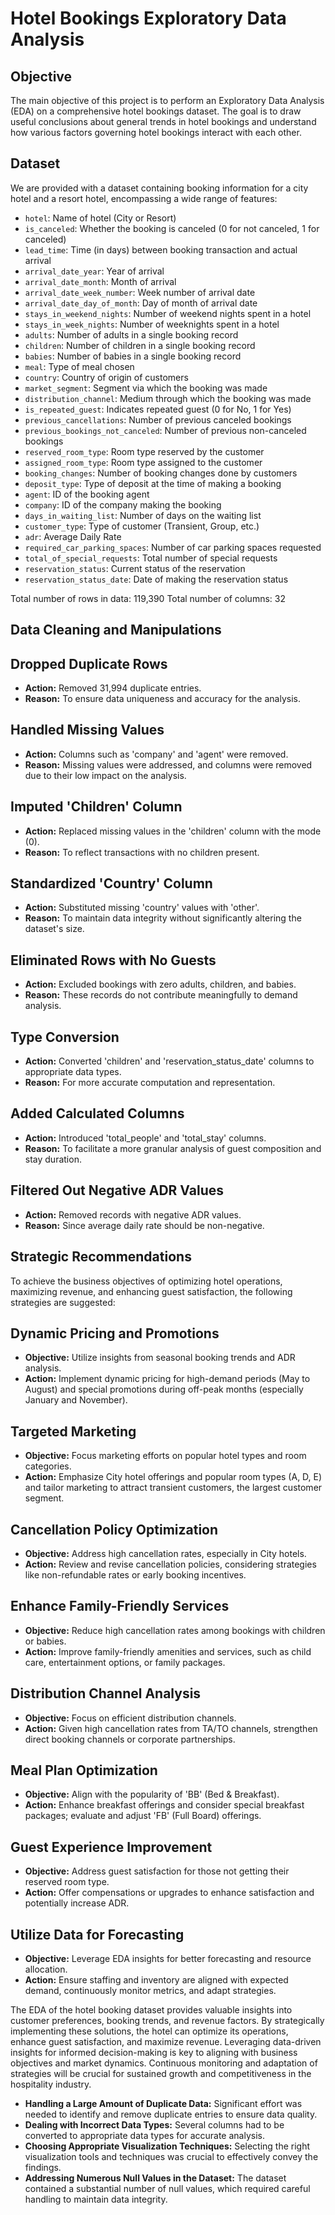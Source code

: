 # Hotel Bookings Exploratory Data Analysis

## Objective
The main objective of this project is to perform an Exploratory Data Analysis (EDA) on a comprehensive hotel bookings dataset. The goal is to draw useful conclusions about general trends in hotel bookings and understand how various factors governing hotel bookings interact with each other.

## Dataset
We are provided with a dataset containing booking information for a city hotel and a resort hotel, encompassing a wide range of features:

- `hotel`: Name of hotel (City or Resort)
- `is_canceled`: Whether the booking is canceled (0 for not canceled, 1 for canceled)
- `lead_time`: Time (in days) between booking transaction and actual arrival
- `arrival_date_year`: Year of arrival
- `arrival_date_month`: Month of arrival
- `arrival_date_week_number`: Week number of arrival date
- `arrival_date_day_of_month`: Day of month of arrival date
- `stays_in_weekend_nights`: Number of weekend nights spent in a hotel
- `stays_in_week_nights`: Number of weeknights spent in a hotel
- `adults`: Number of adults in a single booking record
- `children`: Number of children in a single booking record
- `babies`: Number of babies in a single booking record
- `meal`: Type of meal chosen
- `country`: Country of origin of customers
- `market_segment`: Segment via which the booking was made
- `distribution_channel`: Medium through which the booking was made
- `is_repeated_guest`: Indicates repeated guest (0 for No, 1 for Yes)
- `previous_cancellations`: Number of previous canceled bookings
- `previous_bookings_not_canceled`: Number of previous non-canceled bookings
- `reserved_room_type`: Room type reserved by the customer
- `assigned_room_type`: Room type assigned to the customer
- `booking_changes`: Number of booking changes done by customers
- `deposit_type`: Type of deposit at the time of making a booking
- `agent`: ID of the booking agent
- `company`: ID of the company making the booking
- `days_in_waiting_list`: Number of days on the waiting list
- `customer_type`: Type of customer (Transient, Group, etc.)
- `adr`: Average Daily Rate
- `required_car_parking_spaces`: Number of car parking spaces requested
- `total_of_special_requests`: Total number of special requests
- `reservation_status`: Current status of the reservation
- `reservation_status_date`: Date of making the reservation status

Total number of rows in data: 119,390
Total number of columns: 32

## Data Cleaning and Manipulations

## Dropped Duplicate Rows
- **Action:** Removed 31,994 duplicate entries.
- **Reason:** To ensure data uniqueness and accuracy for the analysis.

## Handled Missing Values
- **Action:** Columns such as 'company' and 'agent' were removed.
- **Reason:** Missing values were addressed, and columns were removed due to their low impact on the analysis.

## Imputed 'Children' Column
- **Action:** Replaced missing values in the 'children' column with the mode (0).
- **Reason:** To reflect transactions with no children present.

## Standardized 'Country' Column
- **Action:** Substituted missing 'country' values with 'other'.
- **Reason:** To maintain data integrity without significantly altering the dataset's size.

## Eliminated Rows with No Guests
- **Action:** Excluded bookings with zero adults, children, and babies.
- **Reason:** These records do not contribute meaningfully to demand analysis.

## Type Conversion
- **Action:** Converted 'children' and 'reservation_status_date' columns to appropriate data types.
- **Reason:** For more accurate computation and representation.

## Added Calculated Columns
- **Action:** Introduced 'total_people' and 'total_stay' columns.
- **Reason:** To facilitate a more granular analysis of guest composition and stay duration.

## Filtered Out Negative ADR Values
- **Action:** Removed records with negative ADR values.
- **Reason:** Since average daily rate should be non-negative.

## Strategic Recommendations

To achieve the business objectives of optimizing hotel operations, maximizing revenue, and enhancing guest satisfaction, the following strategies are suggested:

## Dynamic Pricing and Promotions
- **Objective:** Utilize insights from seasonal booking trends and ADR analysis.
- **Action:** Implement dynamic pricing for high-demand periods (May to August) and special promotions during off-peak months (especially January and November).

## Targeted Marketing
- **Objective:** Focus marketing efforts on popular hotel types and room categories.
- **Action:** Emphasize City hotel offerings and popular room types (A, D, E) and tailor marketing to attract transient customers, the largest customer segment.

## Cancellation Policy Optimization
- **Objective:** Address high cancellation rates, especially in City hotels.
- **Action:** Review and revise cancellation policies, considering strategies like non-refundable rates or early booking incentives.

## Enhance Family-Friendly Services
- **Objective:** Reduce high cancellation rates among bookings with children or babies.
- **Action:** Improve family-friendly amenities and services, such as child care, entertainment options, or family packages.

## Distribution Channel Analysis
- **Objective:** Focus on efficient distribution channels.
- **Action:** Given high cancellation rates from TA/TO channels, strengthen direct booking channels or corporate partnerships.

## Meal Plan Optimization
- **Objective:** Align with the popularity of 'BB' (Bed & Breakfast).
- **Action:** Enhance breakfast offerings and consider special breakfast packages; evaluate and adjust 'FB' (Full Board) offerings.

## Guest Experience Improvement
- **Objective:** Address guest satisfaction for those not getting their reserved room type.
- **Action:** Offer compensations or upgrades to enhance satisfaction and potentially increase ADR.

## Utilize Data for Forecasting
- **Objective:** Leverage EDA insights for better forecasting and resource allocation.
- **Action:** Ensure staffing and inventory are aligned with expected demand, continuously monitor metrics, and adapt strategies.

The EDA of the hotel booking dataset provides valuable insights into customer preferences, booking trends, and revenue factors. By strategically implementing these solutions, the hotel can optimize its operations, enhance guest satisfaction, and maximize revenue. Leveraging data-driven insights for informed decision-making is key to aligning with business objectives and market dynamics. Continuous monitoring and adaptation of strategies will be crucial for sustained growth and competitiveness in the hospitality industry.

- **Handling a Large Amount of Duplicate Data:** Significant effort was needed to identify and remove duplicate entries to ensure data quality.
- **Dealing with Incorrect Data Types:** Several columns had to be converted to appropriate data types for accurate analysis.
- **Choosing Appropriate Visualization Techniques:** Selecting the right visualization tools and techniques was crucial to effectively convey the findings.
- **Addressing Numerous Null Values in the Dataset:** The dataset contained a substantial number of null values, which required careful handling to maintain data integrity.

